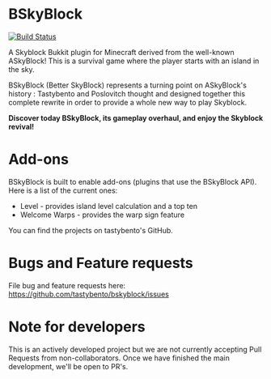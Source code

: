 BSkyBlock
==========
[![Build Status](https://travis-ci.org/tastybento/bskyblock.svg?branch=master)](https://travis-ci.org/tastybento/bskyblock)

A Skyblock Bukkit plugin for Minecraft derived from the well-known ASkyBlock!
This is a survival game where the player starts with an island in the sky.

BSkyBlock (Better SkyBlock) represents a turning point on ASkyBlock's history : Tastybento and Poslovitch thought and designed together this complete rewrite in order to provide a whole new way to play Skyblock.

**Discover today BSkyBlock, its gameplay overhaul, and enjoy the Skyblock revival!**

Add-ons
=======
BSkyBlock is built to enable add-ons (plugins that use the BSkyBlock API). Here is a list of the current ones:

* Level - provides island level calculation and a top ten
* Welcome Warps - provides the warp sign feature

You can find the projects on tastybento's GitHub.

Bugs and Feature requests
=========================
File bug and feature requests here: https://github.com/tastybento/bskyblock/issues

Note for developers
===================
This is an actively developed project but we are not currently accepting Pull Requests from non-collaborators. Once we have finished the main development, we'll be open to PR's.
